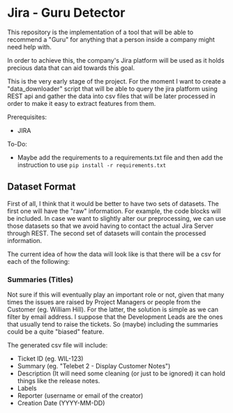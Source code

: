 # Jira - Guru Detector

This repository is the implementation of a tool that will be able to recommend a "Guru" for anything that a person inside a company might need help with.

In order to achieve this, the company's Jira platform will be used as it holds precious data that can aid towards this goal.

This is the very early stage of the project. For the moment I want to create a "data_downloader" script that will be able to query the jira platform using REST api and gather the data into csv files that will be later processed in order to make it easy to extract features from them.

Prerequisites:

* JIRA

To-Do:

- Maybe add the requirements to a requirements.txt file and then add the instruction to use `pip install -r requirements.txt`


## Dataset Format
First of all, I think that it would be better to have two sets of datasets. The first one will have the "raw" information. For example, the code blocks will be included. In case we want to slightly alter our preprocessing, we can use those datasets so that we avoid having to contact the actual Jira Server through REST. The second set of datasets will contain the processed information.

The current idea of how the data will look like is that there will be a csv for each of the following:

### Summaries (Titles)
Not sure if this will eventually play an important role or not, given that many times the issues are raised by Project Managers or people from the Customer (eg. William Hill). For the latter, the solution is simple as we can filter by email address. I suppose that the Development Leads are the ones that usually tend to raise the tickets. So (maybe) including the summaries could be a quite "biased" feature.

The generated csv file will include:
- Ticket ID (eg. WIL-123)
- Summary (eg. "Telebet 2 - Display Customer Notes")
- Description (It will need some cleaning (or just to be ignored) it can hold things like the release notes.
- Labels
- Reporter (username or email of the creator)
- Creation Date (YYYY-MM-DD)